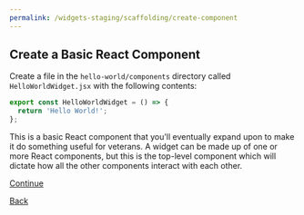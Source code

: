```yaml
---
permalink: /widgets-staging/scaffolding/create-component
---
```


##  Create a Basic React Component

Create a file in the `hello-world/components` directory called `HelloWorldWidget.jsx` with the following contents:

```javascript
export const HelloWorldWidget = () => {
  return 'Hello World!';
};
```

This is a basic React component that you'll eventually expand upon to make it do something useful for veterans. A widget can be made up of one or more React components, but this is the top-level component which will dictate how all the other components interact with each other.

[Continue](./7_MOUNT_WIDGET.md)

[Back](./5_COMPONENT_DIR.md)
